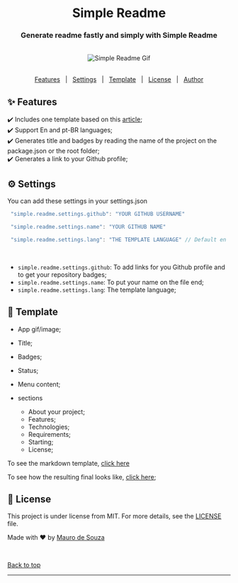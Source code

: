 <h1 align="center">Simple Readme</h1>

<h3 align="center">Generate readme fastly and simply with Simple Readme</h3>

<br>

<div align="center">
  <img src="./.github/vscode-simple-readme.gif" alt="Simple Readme Gif"/>
</div>

<br>

<p align="center">
  <a href="#sparkles-features">Features</a> &#xa0; | &#xa0;
  <a href="#gear-settings">Settings</a> &#xa0; | &#xa0;
  <a href="#checkered_flag-template">Template</a> &#xa0; | &#xa0;
  <a href="#memo-license">License</a> &#xa0; | &#xa0;
  <a href="https://github.com/maurodesouza" target="_blank">Author</a>
</p>

## :sparkles: Features

:heavy_check_mark: Includes one template based on this [article](https://blog.rocketseat.com.br/como-fazer-um-bom-readme);\
:heavy_check_mark: Support En and pt-BR languages;\
:heavy_check_mark: Generates title and  badges by reading the name of the project on the package.json or the root folder;\
:heavy_check_mark: Generates a link to your Github profile;

## :gear: Settings

You can add these settings in your settings.json

```js
 "simple.readme.settings.github": "YOUR GITHUB USERNAME"

 "simple.readme.settings.name": "YOUR GITHUB NAME"

 "simple.readme.settings.lang": "THE TEMPLATE LANGUAGE" // Default en
```

<br>

* `simple.readme.settings.github`: To add links for you Github profile and to get your repository badges;
* `simple.readme.settings.name`: To put your name on the file end;
* `simple.readme.settings.lang`: The template language;


## :page_with_curl: Template

- App gif/image;
- Title;
- Badges;
- Status;
- Menu content;

- sections
  - About your project;
  - Features;
  - Technologies;
  - Requirements;
  - Starting;
  - License;

To see the markdown template, [click here](./templates/en/default.md)

To see how the resulting final looks like,  [click here](https://github.com/maurodesouza/weather-react-app);

## :memo: License ##

This project is under license from MIT. For more details, see the [LICENSE](LICENSE.md) file.


Made with :heart: by <a href="https://github.com/maurodesouza" target="_blank">Mauro de Souza</a>

&#xa0;

<a href="#top">Back to top</a>
<hr>
